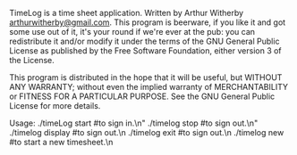 TimeLog is a time sheet application.
Written by Arthur Witherby arthurwitherby@gmail.com.
This program is beerware, if you like it and got some use
out of it, it's your round if we're ever at the pub: you can redistribute it and/or modify
it under the terms of the GNU General Public License as published by
the Free Software Foundation, either version 3 of the License.


This program is distributed in the hope that it will be useful,
but WITHOUT ANY WARRANTY; without even the implied warranty of
MERCHANTABILITY or FITNESS FOR A PARTICULAR PURPOSE.  See the
GNU General Public License for more details.

Usage: ./timeLog start #to sign in.\n"
       ./timelog stop #to sign out.\n"
       ./timelog display #to sign out.\n
       ./timelog exit #to sign out.\n
       ./timelog new #to start a new timesheet.\n